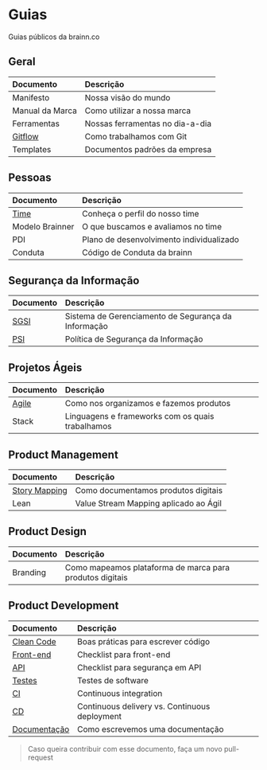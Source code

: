 # Guias

Guias públicos da brainn.co

## Geral

|Documento|Descrição|
|:--------|:--------|
|Manifesto|Nossa visão do mundo|
|Manual da Marca|Como utilizar a nossa marca|
|Ferramentas|Nossas ferramentas no dia-a-dia|
|[Gitflow](/content/git.md) |Como trabalhamos com Git|
|Templates|Documentos padrões da empresa|

## Pessoas

|Documento|Descrição|
|:--------|:--------|
|[Time](/content/TIME.md)|Conheça o perfil do nosso time|
|Modelo Brainner|O que buscamos e avaliamos no time|
|PDI|Plano de desenvolvimento individualizado|
|Conduta|Código de Conduta da brainn|

## Segurança da Informação

|Documento|Descrição|
|:--------|:--------|
|[SGSI](content/sgsi.md)|Sistema de Gerenciamento de Segurança da Informação|
|[PSI](content/sgsi.md)|Política de Segurança da Informação|

## Projetos Ágeis

|Documento|Descrição|
|:--------|:--------|
|[Agile](/content/agile.md)|Como nos organizamos e fazemos produtos|
|Stack|Linguagens e frameworks com os quais trabalhamos|

## Product Management

|Documento|Descrição|
|:--------|:--------|
|[Story Mapping](/content/usm.md)|Como documentamos produtos digitais|
|Lean|Value Stream Mapping aplicado ao Ágil|

## Product Design

|Documento|Descrição|
|:--------|:--------|
|Branding|Como mapeamos plataforma de marca para produtos digitais|

## Product Development

|Documento|Descrição|
|:--------|:--------|
|[Clean Code](/content/codigo.md)|Boas práticas para escrever código|
|[Front-end](/content/front.md) |Checklist para front-end|
|[API](/content/api.md)|Checklist para segurança em API|
|[Testes](/content/testes.md)|Testes de software|
|[CI](/content/ci.md)|Continuous integration|
|[CD](/content/cd.md)|Continuous delivery vs. Continuous deployment|
|[Documentação](/content/doc.md)|Como escrevemos uma documentação|

> Caso queira contribuir com esse documento, faça um novo pull-request

